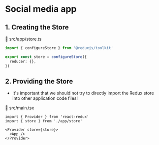 # Social media app

## 1. Creating the Store

📁 src/app/store.ts

```ts
import { configureStore } from '@reduxjs/toolkit'

export const store = configureStore({
  reducer: {},
})
```

## 2. Providing the Store

- It's important that we should not try to directly import the Redux store into other application code files!
 
📁 src/main.tsx

```tsx
import { Provider } from 'react-redux'
import { store } from './app/store'

<Provider store={store}>
  <App />
</Provider>
```
